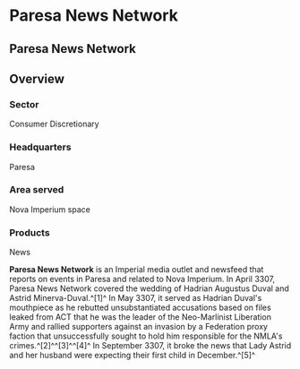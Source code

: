 # Paresa News Network
## Paresa News Network

		

## Overview

### Sector

Consumer Discretionary

### Headquarters

Paresa

### Area served

Nova Imperium space

### Products

News

**Paresa News Network** is an Imperial media outlet and newsfeed that reports on events in Paresa and related to Nova Imperium. In April 3307, Paresa News Network covered the wedding of Hadrian Augustus Duval and Astrid Minerva-Duval.^[1]^ In May 3307, it served as Hadrian Duval's mouthpiece as he rebutted unsubstantiated accusations based on files leaked from ACT that he was the leader of the Neo-Marlinist Liberation Army and rallied supporters against an invasion by a Federation proxy faction that unsuccessfully sought to hold him responsible for the NMLA's crimes.^[2]^^[3]^^[4]^ In September 3307, it broke the news that Lady Astrid and her husband were expecting their first child in December.^[5]^